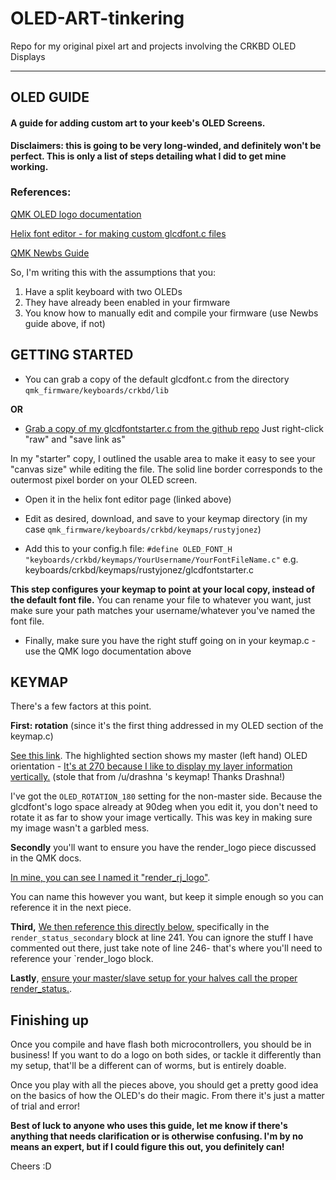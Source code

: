 # OLED-ART-tinkering
Repo for my original pixel art and projects involving the CRKBD OLED Displays

--- 

## OLED GUIDE
#### A guide for adding custom art to your keeb's OLED Screens.

**Disclaimers: this is going to be very long-winded, and definitely won't be perfect. This is only a list of steps detailing what I did to get mine working.**


### References:

[QMK OLED logo documentation](https://docs.qmk.fm/#/feature_oled_driver?id=logo-example)

[Helix font editor - for making custom glcdfont.c files](https://helixfonteditor.netlify.com/)

[QMK Newbs Guide](https://beta.docs.qmk.fm/newbs)


So, I'm writing this with the assumptions that you:

1. Have a split keyboard with two OLEDs
2. They have already been enabled in your firmware
3. You know how to manually edit and compile your firmware (use Newbs guide above, if not)

## GETTING STARTED

* You can grab a copy of the default glcdfont.c from the directory `qmk_firmware/keyboards/crkbd/lib`

**OR**

* [Grab a copy of my glcdfontstarter.c from the github repo](https://github.com/RustyJonez/OLED-ART-tinkering/blob/master/glcdfontstarter)
Just right-click "raw" and "save link as"

In my "starter" copy, I outlined the usable area to make it easy to see your "canvas size" while editing the file. The solid line border corresponds to the outermost pixel border on your OLED screen.

* Open it in the helix font editor page (linked above)
* Edit as desired, download, and save to your keymap directory (in my case `qmk_firmware/keyboards/crkbd/keymaps/rustyjonez`)



* Add this to your config.h file:
`#define OLED_FONT_H "keyboards/crkbd/keymaps/YourUsername/YourFontFileName.c"`
e.g. keyboards/crkbd/keymaps/rustyjonez/glcdfontstarter.c

**This step configures your keymap to point at your local copy, instead of the default font file.**
You can rename your file to whatever you want, just make sure your path matches your username/whatever you've named the font file.




* Finally, make sure you have the right stuff going on in your keymap.c - use the QMK logo documentation above

## KEYMAP

There's a few factors at this point.



**First: rotation** (since it's the first thing addressed in my OLED section of the keymap.c)

[See this link](https://gist.github.com/RustyJonez/52afc16c260ee669702dec846b1967c5#file-keymap-c-L141-L148). The highlighted section shows my master (left hand) OLED orientation - [It's at 270 because I like to display my layer information vertically.](https://i.imgur.com/7IX04iH.jpg) (stole that from /u/drashna 's keymap! Thanks Drashna!)

I've got the `OLED_ROTATION_180` setting for the non-master side. Because the glcdfont's logo space already at 90deg when you edit it, you don't need to rotate it as far to show your image vertically. This was key in making sure my image wasn't a garbled mess.




**Secondly** you'll want to ensure you have the render_logo piece discussed in the QMK docs. 

[In mine, you can see I named it "render_rj_logo"](https://gist.github.com/RustyJonez/52afc16c260ee669702dec846b1967c5#file-keymap-c-L223-L230). 

You can name this however you want, but keep it simple enough so you can reference it in the next piece.




**Third,** [We then reference this directly below,](https://gist.github.com/RustyJonez/52afc16c260ee669702dec846b1967c5#file-keymap-c-L232-L247) specifically in the `render_status_secondary` block at line 241. You can ignore the stuff I have commented out there, just take note of line 246- that's where you'll need to reference your `render_logo  block.


**Lastly**, [ensure your master/slave setup for your halves call the proper render_status.](https://gist.github.com/RustyJonez/52afc16c260ee669702dec846b1967c5#file-keymap-c-L259-L265). 



## Finishing up

Once you compile and have flash both microcontrollers, you should be in business! If you want to do a logo on both sides, or tackle it differently than my setup, that'll be a different can of worms, but is entirely doable. 

Once you play with all the pieces above, you should get a pretty good idea on the basics of how the OLED's do their magic. From there it's just a matter of trial and error!





**Best of luck to anyone who uses this guide, let me know if there's anything that needs clarification or is otherwise confusing. I'm by no means an expert, but if I could figure this out, you definitely can!**

Cheers :D
